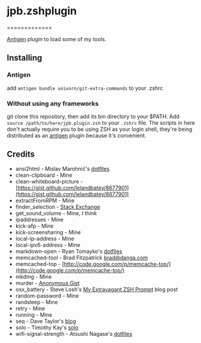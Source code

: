 # jpb.zshplugin
=============

[Antigen](https://github.com/zsh-users/antigen) plugin to load some of my tools.

## Installing

### Antigen

add `antigen bundle unixorn/git-extra-commands` to your .zshrc

### Without using any frameworks

git clone this repository, then add its bin directory to your $PATH. Add `source /path/to/here/jpb.plugin.zsh` to your `.zshrc` file. The scripts in here don't actually require you to be using ZSH as your login shell, they're being distributed as an [antigen](https://github.com/zsh-users/antigen) plugin because it's convenient.

## Credits

* ansi2html - Mislav Marohnić's [dotfiles](https://github.com/mislav/dotfiles)
* clean-clipboard - Mine
* clean-whiteboard-picture - [https://gist.github.com/lelandbatey/8677901](https://gist.github.com/lelandbatey/8677901)
* extractFromRPM - Mine
* finder_selection - [Stack Exchange](https://apple.stackexchange.com/questions/5435/got-any-tips-or-tricks-for-terminal-in-mac-os-x?page=3&tab=votes#tab-top)
* get_sound_volume - Mine, I think
* ipaddresses - Mine
* kick-afp - Mine
* kick-screensharing - Mine
* local-ip-address - Mine
* local-ipv6-address - Mine
* markdown-open - Ryan Tomayko's [dotfiles](https://github.com/rtomayko/dotfiles)
* memcached-tool - Brad Fitzpatrick <brad@danga.com>
* memcached-top - [http://code.google.com/p/memcache-top/](http://code.google.com/p/memcache-top/)
* mkdmg - Mine
* murder - [Anonymous Gist](https://gist.github.com/anonymous/32b1e619bc9e7fbe0eaa#!/bin/bash)
* osx_battery - Steve Losh's [My Extravagant ZSH Prompt](http://stevelosh.com/blog/2010/02/my-extravagant-zsh-prompt/) blog post
* random-password - Mine
* randsleep - Mine
* retry - Mine
* running - Mine
* seq - Dave Taylor's [blog](http://www.askdavetaylor.com/step_through_count_numeric_values_bash_shell_script.html)
* solo - Timothy Kay's [solo](http://timkay.com/solo/)
* wifi-signal-strength - Atsushi Nagase's [dotfiles](https://github.com/ngs/dotfiles/blob/master/bin/wifi-signal-strength)
